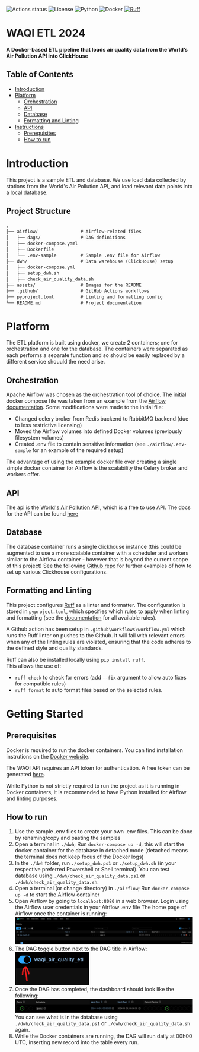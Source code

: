![Actions status](https://github.com/arno-th/WAQI-ETL-2024/workflows/Lint/badge.svg)
![License](https://img.shields.io/badge/license-MIT-blue)
![Python](https://img.shields.io/badge/python-3.12-blue)
![Docker](https://img.shields.io/badge/docker-yes-blue)
[![Ruff](https://img.shields.io/endpoint?url=https://raw.githubusercontent.com/astral-sh/ruff/main/assets/badge/v2.json)](https://github.com/astral-sh/ruff)

# WAQI ETL 2024
**A Docker-based ETL pipeline that loads air quality data from the World’s Air Pollution API into ClickHouse**

## Table of Contents
- [Introduction](#introduction)
- [Platform](#platform)
  - [Orchestration](#orchestration)
  - [API](#api)
  - [Database](#database)
  - [Formatting and Linting](#formatting-and-linting)
- [Instructions](#instructions)
  - [Prerequisites](#prerequisites)
  - [How to run](#how-to-run)

# Introduction
This project is a sample ETL and database.
We use load data collected by stations from the World's Air Pollution API, and load relevant data points into a local database.

## Project Structure
```plaintext
.
├── airflow/                # Airflow-related files
│   ├── dags/               # DAG definitions
│   ├── docker-compose.yaml
│   ├── Dockerfile
│   └── .env-sample         # Sample .env file for Airflow
├── dwh/                    # Data warehouse (ClickHouse) setup
│   ├── docker-compose.yml
│   ├── setup_dwh.sh
│   ├── check_air_quality_data.sh
├── assets/                 # Images for the README
├── .github/                # GitHub Actions workflows
├── pyproject.toml          # Linting and formatting config
└── README.md               # Project documentation
```

# Platform
The ETL platform is built using docker, we create 2 containers; one for orchestration and one for the database.
The containers were separated as each performs a separate function and so should be easily replaced by a different service shouuld the need arise.

## Orchestration
Apache Airflow was chosen as the orchestration tool of choice. The initial docker compose file was taken from an example from the [Airflow documentation](https://airflow.apache.org/docs/apache-airflow/stable/howto/docker-compose/index.html). 
Some modifications were made to the initial file:

- Changed celery broker from Redis backend to RabbitMQ backend (due to less restrictive licensing)
- Moved the Airflow volumes into defined Docker volumes (previously filesystem volumes)
- Created .env file to contain sensitive information (see `./airflow/.env-sample` for an example of the required setup)

The advantage of using the example docker file over creating a single simple docker container for Airflow is the scalability the Celery broker and workers offer.

## API
The api is the [World's Air Pollution API](https://waqi.info/), which is a free to use API.
The docs for the API can be found [here](https://aqicn.org/json-api/doc/)

## Database
The database container runs a single clickhouse instance (this could be augmented to use a more scalable container with a scheduler and workers similar to the Airflow container - however that is beyond the current scope of this project)
See the following [Github repo](https://github.com/ClickHouse/examples/blob/main/docker-compose-recipes/README.md) for further examples of how to set up various Clickhouse configurations.

## Formatting and Linting
This project configures [Ruff](https://docs.astral.sh/ruff/) as a linter and formatter. The configuration is stored in `pyproject.toml`, which specifies which rules to apply when linting and formatting (see the [documentation](https://docs.astral.sh/ruff/rules/) for all available rules).

A Github action has been setup in `.github\workflows\workflow.yml` which runs the Ruff linter on pushes to the Github. It will fail with relevant errors when any of the linting rules are violated, ensuring that the code adheres to the defined style and quality standards.

Ruff can also be installed locally using `pip install ruff`.  
This allows the use of:
- `ruff check` to check for errors (add `--fix` argument to allow auto fixes for compatible rules)
- `ruff format` to auto format files based on the selected rules.

# Getting Started
## Prerequisites
Docker is required to run the docker containers. You can find installation instrutions on the [Docker website](https://docs.docker.com/desktop/).

The WAQI API requires an API token for authentication. A free token can be generated [here](https://aqicn.org/data-platform/token/).

While Python is not strictly required to run the project as it is running in Docker containers, it is recommended to have Python installed for Airflow and linting purposes.

## How to run
1. Use the sample .env files to create your own .env files. This can be done by renaming/copy and pasting the samples
1. Open a terminal in `./dwh`; Run `docker-compose up -d`, this will start the docker container for the database in detached mode (detached means the terminal does not keep focus of the Docker logs)
1. In the `./dwh` folder, run `./setup_dwh.ps1` or `./setup_dwh.sh` (in your respective preferred Powershell or Shell terminal). You can test database using `./dwh/check_air_quality_data.ps1` or `./dwh/check_air_quality_data.sh`.
1. Open a terminal (or change directory) in `./airflow`; Run `docker-compose up -d` to start the Airflow container
1. Open Airflow by going to `localhost:8080` in a web browser. Login using the Airflow user credentials in your Airflow .env file
The home page of Airflow once the container is running: ![Picture of Airflow homepage](assets/Airflow-home.png)
1. The DAG toggle button next to the DAG title in Airflow:  
![Airflow DAG title and toggle button](assets/Airflow-toggle.png)  
1. Once the DAG has completed, the dashboard should look like the following:
![Run Complete image](assets/Airflow-complete.png)
You can see what is in the database using `./dwh/check_air_quality_data.ps1` or `./dwh/check_air_quality_data.sh` again.
1. While the Docker containers are running, the DAG will run daily at 00h00 UTC, inserting new record into the table every run.